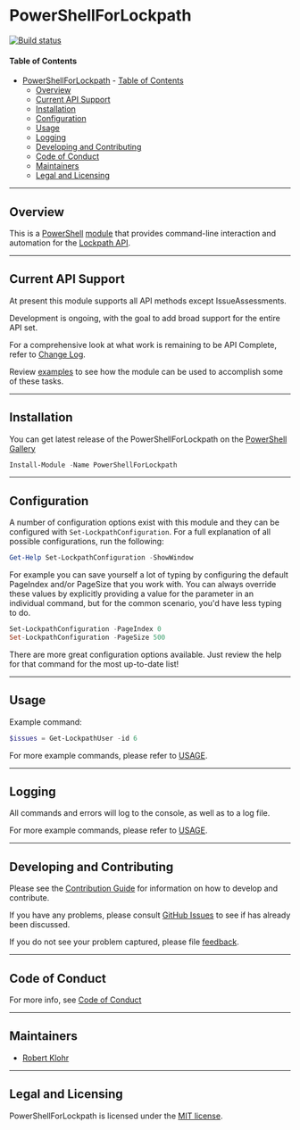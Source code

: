 # PowerShellForLockpath

[![Build status](https://ci.appveyor.com/api/projects/status/github/RobertKlohr/PowerShellForLockpath?branch=master&svg=true)](https://ci.appveyor.com/project/RobertKlohr/powershellforlockpath)


#### Table of Contents

- [PowerShellForLockpath](#powershellforlockpath)
      - [Table of Contents](#table-of-contents)
  - [Overview](#overview)
  - [Current API Support](#current-api-support)
  - [Installation](#installation)
  - [Configuration](#configuration)
  - [Usage](#usage)
  - [Logging](#logging)
  - [Developing and Contributing](#developing-and-contributing)
  - [Code of Conduct](#code-of-conduct)
  - [Maintainers](#maintainers)
  - [Legal and Licensing](#legal-and-licensing)

----------

## Overview

This is a [PowerShell](https://aka.ms/powershell) [module](https://technet.microsoft.com/en-us/library/dd901839.aspx)
that provides command-line interaction and automation for the [Lockpath API](https://www.lockpath.com/).

----------

## Current API Support

At present this module supports all API methods except IssueAssessments.

Development is ongoing, with the goal to add broad support for the entire API set.

For a comprehensive look at what work is remaining to be API Complete, refer to [Change Log](CHANGELOG.md).

Review [examples](USAGE.md#examples) to see how the module can be used to accomplish some of these tasks.

----------

## Installation

You can get latest release of the PowerShellForLockpath on the [PowerShell Gallery](https://www.powershellgallery.com/packages/PowerShellForLockpath)

```PowerShell
Install-Module -Name PowerShellForLockpath
```

----------

## Configuration

A number of configuration options exist with this module and they can be configured with `Set-LockpathConfiguration`.
For a full explanation of all possible configurations, run the following:

 ```powershell
Get-Help Set-LockpathConfiguration -ShowWindow
```

For example you can save yourself a lot of typing by configuring the default PageIndex and/or PageSize
that you work with.  You can always override these values by explicitly providing a value for the parameter
in an individual command, but for the common scenario, you'd have less typing to do.

 ```powershell
Set-LockpathConfiguration -PageIndex 0
Set-LockpathConfiguration -PageSize 500
```

There are more great configuration options available.  Just review the help for that command for
the most up-to-date list!

----------

## Usage

Example command:

```powershell
$issues = Get-LockpathUser -id 6
```

For more example commands, please refer to [USAGE](USAGE.md#examples).

----------

## Logging

All commands and errors will log to the console, as well as to a log file.

For more example commands, please refer to [USAGE](USAGE.md#examples).

----------

## Developing and Contributing

Please see the [Contribution Guide](CONTRIBUTING.md) for information on how to develop and
contribute.

If you have any problems, please consult [GitHub Issues](https://github.com/RobertKlohr/PowerShellForLockpath/issues)
to see if has already been discussed.

If you do not see your problem captured, please file [feedback](CONTRIBUTING.md#feedback).

----------

## Code of Conduct

For more info, see [Code of Conduct](CODE_OF_CONDUCT.md)

----------

## Maintainers

- [Robert Klohr](https://github.com/robertklohr)

----------

## Legal and Licensing

PowerShellForLockpath is licensed under the [MIT license](LICENSE).

